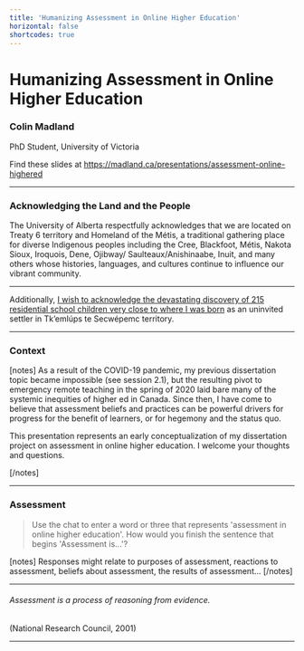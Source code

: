 ```yaml
---
title: 'Humanizing Assessment in Online Higher Education'
horizontal: false
shortcodes: true
---
```




# Humanizing Assessment in Online Higher Education
### Colin Madland

PhD Student, University of Victoria

Find these slides at https://madland.ca/presentations/assessment-online-highered


---

### Acknowledging the Land and the People

The University of Alberta respectfully acknowledges that we are located on Treaty 6 territory and Homeland of the Métis, a traditional gathering place for diverse Indigenous peoples including the Cree, Blackfoot, Métis, Nakota Sioux, Iroquois, Dene, Ojibway/ Saulteaux/Anishinaabe, Inuit, and many others whose histories, languages, and cultures continue to influence our vibrant community.


---


Additionally, [I wish to acknowledge the devastating discovery of 215 residential school children very close to where I was born](https://tkemlups.ca/remains-of-children-of-kamloops-residential-school-discovered/) as an uninvited settler in Tk’emlúps te Secwépemc territory.

---

### Context

[notes]
As a result of the COVID-19 pandemic, my previous dissertation topic became impossible (see session 2.1), but the resulting pivot to emergency remote teaching in the spring of 2020 laid bare many of the systemic inequities of higher ed in Canada. Since then, I have come to believe that assessment beliefs and practices can be powerful drivers for progress for the benefit of learners, or for hegemony and the status quo.

This presentation represents an early conceptualization of my dissertation project on assessment in online higher education. I welcome your thoughts and questions.

[/notes]

---

### Assessment

> Use the chat to enter a word or three that represents 'assessment in online higher education'. How would you finish the sentence that begins 'Assessment is...'?

[notes]
Responses might relate to purposes of assessment, reactions to assessment, beliefs about assessment, the results of assessment...
[/notes]

---

###### Assessment is a process of reasoning from evidence.

(National Research Council, 2001)

---
